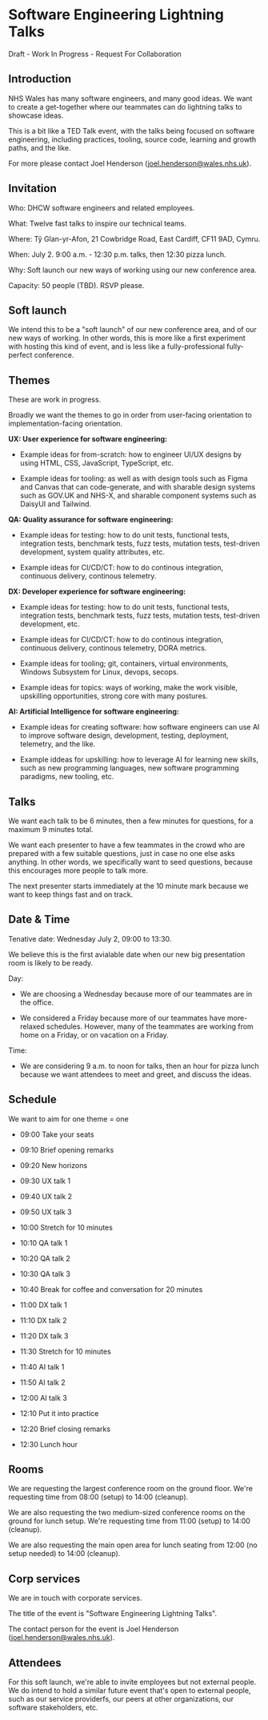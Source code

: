 # Software Engineering Lightning Talks

Draft - Work In Progress - Request For Collaboration

## Introduction

NHS Wales has many software engineers, and many good ideas. We want to create a
get-together where our teammates can do lightning talks to showcase ideas. 

This is a bit like a TED Talk event, with the talks being focused on software
engineering, including practices, tooling, source code, learning and growth
paths, and the like.

For more please contact Joel Henderson (<joel.henderson@wales.nhs.uk>).

## Invitation

Who: DHCW software engineers and related employees.

What: Twelve fast talks to inspire our technical teams.

Where: Tŷ Glan-yr-Afon, 21 Cowbridge Road, East Cardiff, CF11 9AD, Cymru.

When: July 2. 9:00 a.m. - 12:30 p.m. talks, then 12:30 pizza lunch.

Why: Soft launch our new ways of working using our new conference area.

Capacity: 50 people (TBD). RSVP please.

## Soft launch

We intend this to be a "soft launch" of our new conference area, and of our new
ways of working. In other words, this is more like a first experiment with
hosting this kind of event, and is less like a fully-professional fully-perfect
conference.

## Themes

These are work in progress.

Broadly we want the themes to go in order from user-facing orientation to implementation-facing orientation.

**UX: User experience for software engineering:**

* Example ideas for from-scratch: how to engineer UI/UX designs by using HTML,
CSS, JavaScript, TypeScript, etc.

* Example ideas for tooling: as well as with design tools such as Figma and
Canvas that can code-generate, and with sharable design systems such as GOV.UK
and NHS-X, and sharable component systems such as DaisyUI and Tailwind.

**QA: Quality assurance for software engineering:**

* Example ideas for testing: how to do unit tests, functional tests, integration
tests, benchmark tests, fuzz tests, mutation tests, test-driven development,
system quality attributes, etc.

* Example ideas for CI/CD/CT: how to do continous integration, continuous
  delivery, continous telemetry.

**DX: Developer experience for software engineering:**

* Example ideas for testing: how to do unit tests, functional tests, integration tests,
  benchmark tests, fuzz tests, mutation tests, test-driven development, etc.

* Example ideas for CI/CD/CT: how to do continous integration, continuous
  delivery, continous telemetry, DORA metrics.

* Example ideas for tooling; git, containers, virtual environments, Windows
  Subsystem for Linux, devops, secops.

* Example ideas for topics: ways of working, make the work visible, upskilling
  opportunities, strong core with many postures.

**AI: Artificial Intelligence for software engineering:**

* Example ideas for creating software: how software engineers can use AI to
improve software design, development, testing, deployment, telemetry, and the
like.

* Example iddeas for upskilling: how to leverage AI for learning new skills,
  such as new programming languages, new software programming paradigms, new
  tooling, etc.

## Talks

We want each talk to be 6 minutes, then a few minutes for questions, for a maximum 9 minutes total. 

We want each presenter to have a few teammates in the crowd who are prepared with a few suitable questions, just in case no one else asks anything. In other words, we specifically want to seed questions, because this encourages more people to talk more.

The next presenter starts immediately at the 10 minute mark because we want to keep things fast and on track.

## Date & Time

Tenative date: Wednesday July 2, 09:00 to 13:30.

We believe this is the first avialable date when our new big presentation room is likely to be ready.

Day:

* We are choosing a Wednesday because more of our teammates are in the office.

* We considered a Friday because more of our teammates have more-relaxed
  schedules. However, many of the teammates are working from home on a Friday,
  or on vacation on a Friday.

Time:

* We are considering 9 a.m. to noon for talks, then an hour for pizza lunch because we want attendees to meet and greet, and discuss the ideas.

## Schedule

We want to aim for one theme = one

* 09:00 Take your seats

* 09:10 Brief opening remarks

* 09:20 New horizons

* 09:30 UX talk 1

* 09:40 UX talk 2

* 09:50 UX talk 3

* 10:00 Stretch for 10 minutes

* 10:10 QA talk 1

* 10:20 QA talk 2

* 10:30 QA talk 3

* 10:40 Break for coffee and conversation for 20 minutes
  
* 11:00 DX talk 1

* 11:10 DX talk 2

* 11:20 DX talk 3

* 11:30 Stretch for 10 minutes

* 11:40 AI talk 1

* 11:50 AI talk 2

* 12:00 AI talk 3

* 12:10 Put it into practice

* 12:20 Brief closing remarks

* 12:30 Lunch hour

## Rooms

We are requesting the largest conference room on the ground floor. We're requesting time from 08:00 (setup) to 14:00 (cleanup).

We are also requesting the two medium-sized conference rooms on the ground for lunch setup. We're requesting time from 11:00 (setup) to 14:00 (cleanup).

We are also requesting the main open area for lunch seating from 12:00 (no setup needed) to 14:00 (cleanup).

## Corp services

We are in touch with corporate services.

The title of the event is "Software Engineering Lightning Talks".

The contact person for the event is Joel Henderson (<joel.henderson@wales.nhs.uk>).

## Attendees

For this soft launch, we're able to invite employees but not external people. We
do intend to hold a similar future event that's open to external people, such as
our service providerfs, our peers at other organizations, our software
stakeholders, etc.
